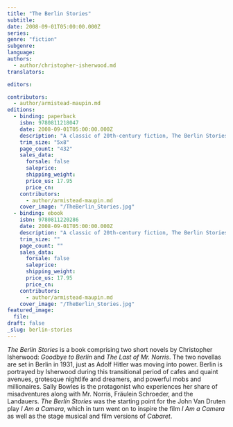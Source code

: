 ```yaml
---
title: "The Berlin Stories"
subtitle:
date: 2008-09-01T05:00:00.000Z
series:
genre: "fiction"
subgenre:
language:
authors:
  - author/christopher-isherwood.md
translators:

editors:

contributors:
  - author/armistead-maupin.md
editions:
  - binding: paperback
    isbn: 9780811218047
    date: 2008-09-01T05:00:00.000Z
    description: "A classic of 20th-century fiction, The Berlin Stories inspired the Broadway musical and Oscar-winning film Cabaret. "
    trim_size: "5x8"
    page_count: "432"
    sales_data:
      forsale: false
      saleprice:
      shipping_weight:
      price_us: 17.95
      price_cn:
    contributors:
      - author/armistead-maupin.md
    cover_image: "/TheBerlin_Stories.jpg"
  - binding: ebook
    isbn: 9780811220286
    date: 2008-09-01T05:00:00.000Z
    description: "A classic of 20th-century fiction, The Berlin Stories inspired the Broadway musical and Oscar-winning film Cabaret. "
    trim_size: ""
    page_count: ""
    sales_data:
      forsale: false
      saleprice:
      shipping_weight:
      price_us: 17.95
      price_cn:
    contributors:
      - author/armistead-maupin.md
    cover_image: "/TheBerlin_Stories.jpg"
featured_image:
  file:
draft: false
_slug: berlin-stories
---
```


_The Berlin Stories_ is a book comprising two short novels by Christopher Isherwood: _Goodbye to Berlin_ and _The Last of Mr. Norris_. The two novellas are set in Berlin in 1931, just as Adolf Hitler was moving into power. Berlin is portrayed by Isherwood during this transitional period of cafes and quaint avenues, grotesque nightlife and dreamers, and powerful mobs and millionaires. Sally Bowles is the protagonist who experiences her share of misadventures along with Mr. Norris, Fräulein Schroeder, and the Landauers. _The Berlin Stories_ was the starting point for the John Van Druten play _I Am a Camera_, which in turn went on to inspire the film _I Am a Camera_ as well as the stage musical and film versions of _Cabaret_.

